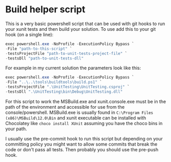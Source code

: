 # Build helper script

This is a very basic powershell script that can be used with git hooks to run your xunit tests and then build your solution. To use add this to your git hook (on a single line):

```powershell
exec powershell.exe -NoProfile -ExecutionPolicy Bypass `
-File "path-to-this-script" `
-testsProjectFile "path-to-unit-tests-project-file" `
-testsDll "path-to-unit-tests-dll"
```

For example in my current solution the parameters look like this:

```powershell
exec powershell.exe -NoProfile -ExecutionPolicy Bypass `
-File "..\..\tools\buildtools\build.ps1" `
-testsProjectFile ".\UnitTesting\UnitTesting.csproj" `
-testsDll ".\UnitTesting\bin\Debug\UnitTesting.dll"
```

For this script to work the MSBuild.exe and xunit.console.exe must be in the path of the environment and accessible for use from the console/powershell. MSBuild.exe is usually found in `C:\Program Files (x86)\MSBuild\12.0\Bin` and xunit executable can be installed with Chocolatey like `choco install XUnit` assuming you have the choco bins in your path.

I usually use the pre-commit hook to run this script but depending on your committing policy you might want to allow some commits that break the code or don't pass all tests. Then probably you should use the pre-push hook.